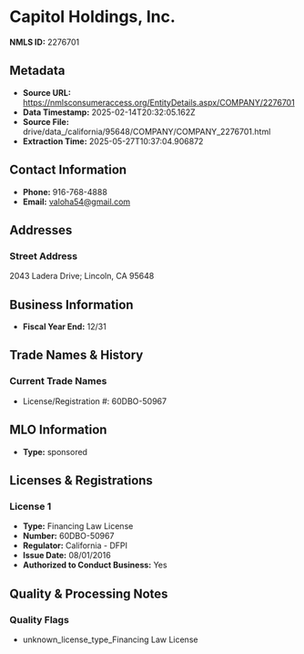 # Capitol Holdings, Inc.

**NMLS ID:** 2276701

## Metadata
- **Source URL:** https://nmlsconsumeraccess.org/EntityDetails.aspx/COMPANY/2276701
- **Data Timestamp:** 2025-02-14T20:32:05.162Z
- **Source File:** drive/data_/california/95648/COMPANY/COMPANY_2276701.html
- **Extraction Time:** 2025-05-27T10:37:04.906872

## Contact Information
- **Phone:** 916-768-4888
- **Email:** valoha54@gmail.com

## Addresses
### Street Address
2043 Ladera Drive; Lincoln, CA 95648

## Business Information
- **Fiscal Year End:** 12/31

## Trade Names & History
### Current Trade Names
- License/Registration #: 60DBO-50967

## MLO Information
- **Type:** sponsored

## Licenses & Registrations

### License 1
- **Type:** Financing Law License
- **Number:** 60DBO-50967
- **Regulator:** California - DFPI
- **Issue Date:** 08/01/2016
- **Authorized to Conduct Business:** Yes

## Quality & Processing Notes
### Quality Flags
- unknown_license_type_Financing Law License
